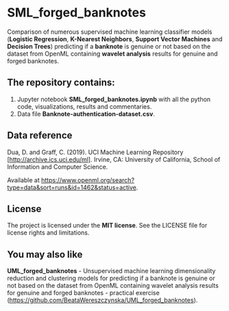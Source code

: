 # SML_forged_banknotes

Comparison of numerous supervised machine learning classifier models (**Logistic Regression**, **K-Nearest Neighbors**, **Support Vector Machines** and **Decision Trees**) predicting if a **banknote** is genuine or not based on the dataset from OpenML containing **wavelet analysis** results for genuine and forged banknotes.

## The repository contains:
1. Jupyter notebook **SML_forged_banknotes.ipynb** with all the python code, visualizations, results and commentaries.
2. Data file **Banknote-authentication-dataset.csv**.

## Data reference
Dua, D. and Graff, C. (2019). UCI Machine Learning Repository [http://archive.ics.uci.edu/ml]. Irvine, CA: University of California, School of Information and Computer Science. 

Available at https://www.openml.org/search?type=data&sort=runs&id=1462&status=active.

## License
The project is licensed under the **MIT license**. See the LICENSE file for license rights and limitations.

## You may also like
**UML_forged_banknotes** - Unsupervised machine learning dimensionality reduction and clustering models for predicting if a banknote is genuine or not based on the dataset from OpenML containing wavelet analysis results for genuine and forged banknotes - practical exercise (https://github.com/BeataWereszczynska/UML_forged_banknotes).
